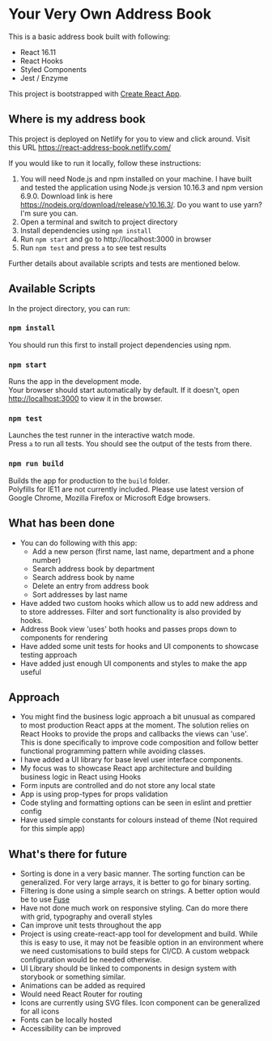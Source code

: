 # Your Very Own Address Book 
This is a basic address book built with following:

* React 16.11
* React Hooks
* Styled Components
* Jest / Enzyme

This project is bootstrapped with [Create React App](https://github.com/facebook/create-react-app). 

## Where is my address book

This project is deployed on Netlify for you to view and click around. Visit this URL https://react-address-book.netlify.com/ <br />

If you would like to run it locally, follow these instructions:
1. You will need Node.js and npm installed on your machine. I have built and tested the application using Node.js version 10.16.3 and npm version 6.9.0. Download link is here https://nodejs.org/download/release/v10.16.3/. Do you want to use yarn? I'm sure you can.
2. Open a terminal and switch to project directory
3. Install dependencies using `npm install`
4. Run `npm start` and go to http://localhost:3000 in browser
5. Run `npm test` and press `a` to see test results

Further details about available scripts and tests are mentioned below.

## Available Scripts
 
In the project directory, you can run:

### `npm install`

You should run this first to install project dependencies using npm.

### `npm start`

Runs the app in the development mode.<br />
Your browser should start automatically by default. If it doesn't, open [http://localhost:3000](http://localhost:3000) to view it in the browser.

### `npm test`

Launches the test runner in the interactive watch mode.<br />
Press `a` to run all tests. You should see the output of the tests from there.<br />

### `npm run build`

Builds the app for production to the `build` folder.<br />
Polyfills for IE11 are not currently included. Please use latest version of Google Chrome, Mozilla Firefox or Microsoft Edge browsers.

## What has been done
* You can do following with this app:
  * Add a new person (first name, last name, department and a phone number)
  * Search address book by department
  * Search address book by name
  * Delete an entry from address book
  * Sort addresses by last name
* Have added two custom hooks which allow us to add new address and to store addresses. Filter and sort functionality is also provided by hooks.
* Address Book view 'uses' both hooks and passes props down to components for rendering
* Have added some unit tests for hooks and UI components to showcase testing approach
* Have added just enough UI components and styles to make the app useful

## Approach
* You might find the business logic approach a bit unusual as compared to most production React apps at the moment. The solution relies on React Hooks to provide the props and callbacks the views can 'use'. This is done specifically to improve code composition and follow better functional programming pattern while avoiding classes.
* I have added a UI library for base level user interface components.
* My focus was to showcase React app architecture and building business logic in React using Hooks
* Form inputs are controlled and do not store any local state
* App is using prop-types for props validation
* Code styling and formatting options can be seen in eslint and prettier config
* Have used simple constants for colours instead of theme (Not required for this simple app) 

## What's there for future
* Sorting is done in a very basic manner. The sorting function can be generalized. For very large arrays, it is better to go for binary sorting.
* Filtering is done using a simple search on strings. A better option would be to use [Fuse](https://github.com/krisk/fuse)
* Have not done much work on responsive styling. Can do more there with grid, typography and overall styles
* Can improve unit tests throughout the app
* Project is using create-react-app tool for development and build. While this is easy to use, it may not be feasible option in an environment where we need customisations to build steps for CI/CD. A custom webpack configuration would be needed otherwise.
* UI Library should be linked to components in design system with storybook or something similar.
* Animations can be added as required 
* Would need React Router for routing
* Icons are currently using SVG files. Icon component can be generalized for all icons
* Fonts can be locally hosted
* Accessibility can be improved
